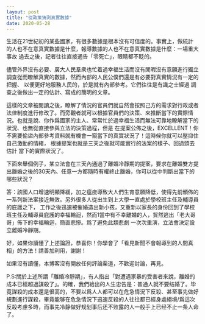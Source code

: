 ```yaml
---
layout: post
title: "從政策猜測真實數據"
date: 2020-05-28
---
```


生活在21世紀初的某些國家，有很多數據是根本沒有可信度的。事實上，做統計的人也不在意真實數據是什麼，報導數據的人也不在意真實數據是什麼：一場重大事故
過去之後，記者往往直接通告「零死亡」，眼睛都不眨的。

儘管外界沒有必要、廣大人民羣衆也忙着過幸福生活而沒有閒暇沒有意願進行獨立調查從而瞭解真實的數據，然而內部的人民公僕們還是有必要對真實情況有一定的把握、
以便更好地服務人民的，於是就有內部參考。它們往往是有識之士經過
調查之後做出一定的估計、寫成的簡明的文章。

這樣的文章被閱讀之後，瞭解了情況的官員們就自然會按照己方的需求對行政或者法律制度進行修改了。而旁觀者就可以根據官員們的決策、來推斷當下的實際情況。也就是說、你作爲國家的主人、常常忙於過幸福生活而無法可靠地瞭解當下的狀況、也無從直接參與立法的決策過程，但是
在提案公佈之後，EXCELLENT！你不需要偷盜內部參考資料就有機會一窺當下的真實狀況了！這時候你就可以壓抑住自己激動的情緒，
根據提案也就是三天之後就可能實行的法案的樣子、回過頭去估計
當下的實際狀況了。

下面來舉個例子，某立法會在三天內通過了離婚冷靜期的提案，要求在離婚雙方提出離婚之後的30天內、任意一方都隨時有權終止離婚，你可以從中判斷出當下的哪些狀況？

答：該國人口增速明顯降緩，加之瘟疫導致大人們生育意願降低，使得先前頒佈的一系列新法案接近無效。另外很多人從出生到上大學一直處於學校班主任及輔導員的庇護之下，
工作之後迅速被催婚造出新小孩，又重新以家長的身份回到了學校班主任及輔導員庇護的幸福輪迴，然而1當中有不幸離婚的人，貿然逃出「老大哥哥」佈下的幸福輪迴，簡直悲慘。爲了避免此類悲劇
一次次重演，立法會決定設立離婚冷靜期。

好，如果你讀懂了上述論證，恭喜你！你學會了「看見新聞不會報導到的人間真相」的方法！請善加利用，謝謝！

如果沒有讀懂，本博客沒有開放任何評論渠道，不歡迎討論，再見。

P.S:關於上述所謂「離婚冷靜期」，有人指出「對遭遇家暴的受害者來說，離婚的成本已經超過謀殺了」。的確，我們給出的人生忠告是：普通人就不要结婚了。毕竟謀殺的成本還是很高的，不要以爲人人都可以在危急情況下反殺、甚至事先做好規劃進行謀殺，畢竟能够在危急情況下迅速反殺的人往往都已經身處絕境/爲這次反殺考慮多時，而事先冷静做好规划事后还不败露的人一般手上已经不止一条人命了。
